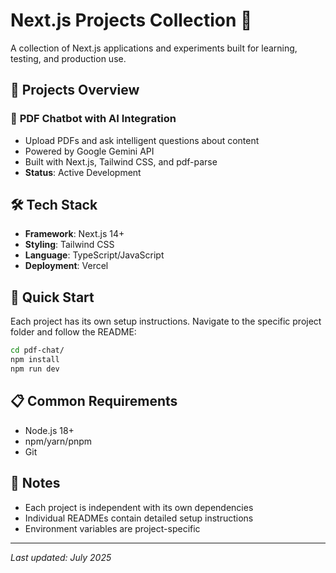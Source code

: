 # Next.js Projects Collection 🚀

A collection of Next.js applications and experiments built for learning, testing, and production use.

## 📁 Projects Overview

### 🤖 **PDF Chatbot with AI Integration**
- Upload PDFs and ask intelligent questions about content
- Powered by Google Gemini API
- Built with Next.js, Tailwind CSS, and pdf-parse
- **Status**: Active Development


## 🛠️ Tech Stack

- **Framework**: Next.js 14+
- **Styling**: Tailwind CSS
- **Language**: TypeScript/JavaScript
- **Deployment**: Vercel

## 🚀 Quick Start

Each project has its own setup instructions. Navigate to the specific project folder and follow the README:

```bash
cd pdf-chat/
npm install
npm run dev
```

## 📋 Common Requirements

- Node.js 18+
- npm/yarn/pnpm
- Git

## 📝 Notes

- Each project is independent with its own dependencies
- Individual READMEs contain detailed setup instructions
- Environment variables are project-specific

---

*Last updated: July 2025*
